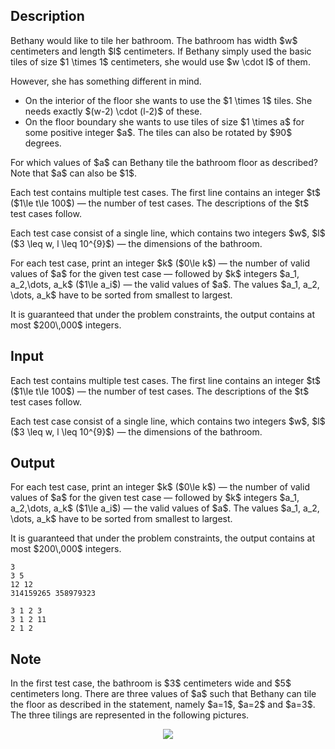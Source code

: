 ## Description

<div><p>Bethany would like to tile her bathroom. The bathroom has width $w$ centimeters and length $l$ centimeters. If Bethany simply used the basic tiles of size $1 \times 1$ centimeters, she would use $w \cdot l$ of them. </p><p>However, she has something different in mind. </p><ul> <li> On the interior of the floor she wants to use the $1 \times 1$ tiles. She needs exactly $(w-2) \cdot (l-2)$ of these. </li><li> On the floor boundary she wants to use tiles of size $1 \times a$ for some positive integer $a$. The tiles can also be rotated by $90$ degrees. </li></ul><p>For which values of $a$ can Bethany tile the bathroom floor as described? Note that $a$ can also be $1$. </p></div><div class="input-specification"><p>Each test contains multiple test cases. The first line contains an integer $t$ ($1\le t\le 100$) — the number of test cases. The descriptions of the $t$ test cases follow.</p><p>Each test case consist of a single line, which contains two integers $w$, $l$ ($3 \leq w, l \leq 10^{9}$) — the dimensions of the bathroom.</p></div><div class="output-specification"><p>For each test case, print an integer $k$ ($0\le k$) — the number of valid values of $a$ for the given test case — followed by $k$ integers $a_1, a_2,\dots, a_k$ ($1\le a_i$) — the valid values of $a$. The values $a_1, a_2, \dots, a_k$ have to be sorted from smallest to largest.</p><p>It is guaranteed that under the problem constraints, the output contains at most $200\,000$ integers. </p></div>

## Input

<p>Each test contains multiple test cases. The first line contains an integer $t$ ($1\le t\le 100$) — the number of test cases. The descriptions of the $t$ test cases follow.</p><p>Each test case consist of a single line, which contains two integers $w$, $l$ ($3 \leq w, l \leq 10^{9}$) — the dimensions of the bathroom.</p>

## Output

<p>For each test case, print an integer $k$ ($0\le k$) — the number of valid values of $a$ for the given test case — followed by $k$ integers $a_1, a_2,\dots, a_k$ ($1\le a_i$) — the valid values of $a$. The values $a_1, a_2, \dots, a_k$ have to be sorted from smallest to largest.</p><p>It is guaranteed that under the problem constraints, the output contains at most $200\,000$ integers. </p>





```input1
3
3 5
12 12
314159265 358979323
```




```output1
3 1 2 3
3 1 2 11
2 1 2
```



## Note

<p>In the <span class="tex-font-style-bf">first test case</span>, the bathroom is $3$ centimeters wide and $5$ centimeters long. There are three values of $a$ such that Bethany can tile the floor as described in the statement, namely $a=1$, $a=2$ and $a=3$. The three tilings are represented in the following pictures. </p><center> <img class="tex-graphics" src="file://iHpsnRw5.png" style="max-width: 100.0%;max-height: 100.0%;"> </center>
